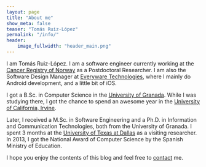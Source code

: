 ```yaml
---
layout: page
title: "About me"
show_meta: false
teaser: "Tomás Ruiz-López"
permalink: "/info/"
header:
    image_fullwidth: "header_main.png"
---
```


I am Tomás Ruiz-López. I am a software engineer currently working at the [Cancer Registry of Norway](http://kreftregisteret.no/ "Cancer Registry of Norway") as a Postdoctoral Researcher. I am also the Software Design Manager at [Everyware Technologies](http://www.everywaretech.es/ "Everyware Technologies"), where I mainly do Android development, and a little bit of iOS.

I got a B.Sc. in Computer Science in the [University of Granada](http://www.ugr.es/ "University of Granada"). While I was studying there, I got the chance to spend an awesome year in the [University of California, Irvine](http://uci.edu/ "University of California, Irvine").

Later, I received a M.Sc. in Software Engineering and a Ph.D. in Information and Communication Technologies, both from the University of Granada. I spent 3 months at the [University of Texas at Dallas](http://www.utdallas.edu/ "University of Texas at Dallas") as a visiting researcher. In 2013, I got the National Award of Computer Science by the Spanish Ministry of Education.

I hope you enjoy the contents of this blog and feel free to [contact](/contact/) me.


 [1]: #
 [2]: #
 [3]: #
 [4]: #
 [5]: #
 [6]: #
 [7]: #
 [8]: #
 [9]: #
 [10]: #